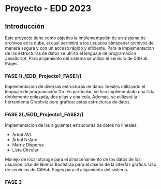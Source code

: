 # Proyecto - EDD 2023

## Introducción

Este proyecto tiene como objetivo la implementación de un sistema de archivos en la nube, el cual permitirá a los usuarios almacenar archivos de manera segura y con un acceso rápido y eficiente. Para la implementacion de las estructuras de datos se utilizo el lenguaje de programación JavaScript. Para alojamiento del sistema se utilizo el servicio de GitHub Pages.

### FASE 1(./EDD_Projecto1_FASE1/)

Implementación de diversas estructuras de datos lineales utilizando el lenguaje de programación Go. En particular, se han implementado una lista doblemente enlazada, dos pilas y una cola. Además, se utilizará la herramienta Graphviz para graficar estas estructuras de datos.

### FASE 2(./EDD_Projecto1_FASE2/)

Implementacion de las siguientes estructuras de datos no lineales:

- Árbol AVL
- Árbol N-Ario
- Matriz Dispersa
- Lista Circular

Manejo de local storage para el almacenamiento de los datos de los usuarios. Uso de libreria Bootstrap para el diseño de la interfaz grafica. Uso de servicios de GitHub Pages para el alojamiento del sistema.

### FASE 3
